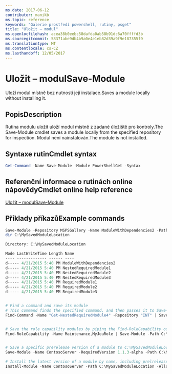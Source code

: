 ```yaml
---
ms.date: 2017-06-12
contributor: manikb
ms.topic: reference
keywords: "Galerie prostředí powershell, rutiny, psget"
title: "Uložit – modul"
ms.openlocfilehash: acea38b0eebc58dafda0ab58b91dc6a70ffffd3b
ms.sourcegitcommit: 58371abe9db4b9a0e4e1eb82d39a9f9e187355f9
ms.translationtype: MT
ms.contentlocale: cs-CZ
ms.lasthandoff: 12/05/2017
---
```

# <a name="save-module"></a><span data-ttu-id="3d937-103">Uložit – modul</span><span class="sxs-lookup"><span data-stu-id="3d937-103">Save-Module</span></span>

<span data-ttu-id="3d937-104">Uloží modul místně bez nutnosti její instalace.</span><span class="sxs-lookup"><span data-stu-id="3d937-104">Saves a module locally without installing it.</span></span>

## <a name="description"></a><span data-ttu-id="3d937-105">Popis</span><span class="sxs-lookup"><span data-stu-id="3d937-105">Description</span></span>

<span data-ttu-id="3d937-106">Rutina modulu uložit uloží modul místně z zadané úložiště pro kontroly.</span><span class="sxs-lookup"><span data-stu-id="3d937-106">The Save-Module cmdlet saves a module locally from the specified repository for inspection.</span></span> <span data-ttu-id="3d937-107">Modul není nainstalován.</span><span class="sxs-lookup"><span data-stu-id="3d937-107">The module is not installed.</span></span>

## <a name="cmdlet-syntax"></a><span data-ttu-id="3d937-108">Syntaxe rutin</span><span class="sxs-lookup"><span data-stu-id="3d937-108">Cmdlet syntax</span></span>
```powershell
Get-Command -Name Save-Module -Module PowerShellGet -Syntax
```

## <a name="cmdlet-online-help-reference"></a><span data-ttu-id="3d937-109">Referenční informace o rutinách online nápovědy</span><span class="sxs-lookup"><span data-stu-id="3d937-109">Cmdlet online help reference</span></span>

[<span data-ttu-id="3d937-110">Uložit – modul</span><span class="sxs-lookup"><span data-stu-id="3d937-110">Save-Module</span></span>](http://go.microsoft.com/fwlink/?LinkId=531351)

## <a name="example-commands"></a><span data-ttu-id="3d937-111">Příklady příkazů</span><span class="sxs-lookup"><span data-stu-id="3d937-111">Example commands</span></span>

```powershell
Save-Module -Repository MSPSGallery -Name ModuleWithDependencies2 -Path C:\MySavedModuleLocation
dir C:\MySavedModuleLocation

Directory: C:\MySavedModuleLocation

Mode LastWriteTime Length Name
---- ------------- ------ ----
d----- 4/21/2015 5:40 PM ModuleWithDependencies2
d----- 4/21/2015 5:40 PM NestedRequiredModule1
d----- 4/21/2015 5:40 PM NestedRequiredModule2
d----- 4/21/2015 5:40 PM NestedRequiredModule3
d----- 4/21/2015 5:40 PM RequiredModule1
d----- 4/21/2015 5:40 PM RequiredModule2
d----- 4/21/2015 5:40 PM RequiredModule3


# Find a command and save its module
# This command finds the specified command, and then passes it to Save-Module to save it to the C:\temp folder.
Find-Command -Name "Get-NestedRequiredModule4" -Repository "INT" | Save-Module -Path "C:\temp\" -Verbose


# Save the role capability modules by piping the Find-RoleCapability output to Save-Module cmdlet.
Find-RoleCapability -Name Maintenance,MyJeaRole | Save-Module -Path C:\MyModulesPath


# Save a specific prerelease version of a module to C:\MySavedModuleLocation
Save-Module -Name ContosoServer -RequiredVersion 1.1.3-alpha -Path C:\MySavedModuleLocation -AllowPrerelease

# Install the latest version of a module by name, including prelrelease versions if one exists
Install-Module -Name ContosoServer -Path C:\MySavedModuleLocation -AllowPrerelease



```

